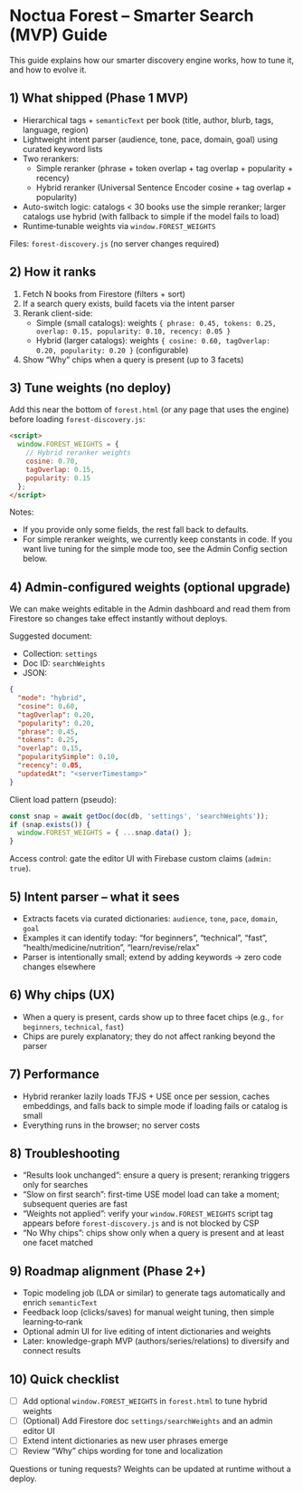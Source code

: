 # Noctua Forest – Smarter Search (MVP) Guide

This guide explains how our smarter discovery engine works, how to tune it, and how to evolve it.

## 1) What shipped (Phase 1 MVP)

- Hierarchical tags + `semanticText` per book (title, author, blurb, tags, language, region)
- Lightweight intent parser (audience, tone, pace, domain, goal) using curated keyword lists
- Two rerankers:
  - Simple reranker (phrase + token overlap + tag overlap + popularity + recency)
  - Hybrid reranker (Universal Sentence Encoder cosine + tag overlap + popularity)
- Auto-switch logic: catalogs < 30 books use the simple reranker; larger catalogs use hybrid (with fallback to simple if the model fails to load)
- Runtime‑tunable weights via `window.FOREST_WEIGHTS`

Files: `forest-discovery.js` (no server changes required)

## 2) How it ranks

1. Fetch N books from Firestore (filters + sort)
2. If a search query exists, build facets via the intent parser
3. Rerank client-side:
   - Simple (small catalogs): weights `{ phrase: 0.45, tokens: 0.25, overlap: 0.15, popularity: 0.10, recency: 0.05 }`
   - Hybrid (larger catalogs): weights `{ cosine: 0.60, tagOverlap: 0.20, popularity: 0.20 }` (configurable)
4. Show “Why” chips when a query is present (up to 3 facets)

## 3) Tune weights (no deploy)

Add this near the bottom of `forest.html` (or any page that uses the engine) before loading `forest-discovery.js`:

```html
<script>
  window.FOREST_WEIGHTS = {
    // Hybrid reranker weights
    cosine: 0.70,
    tagOverlap: 0.15,
    popularity: 0.15
  };
</script>
```

Notes:
- If you provide only some fields, the rest fall back to defaults.
- For simple reranker weights, we currently keep constants in code. If you want live tuning for the simple mode too, see the Admin Config section below.

## 4) Admin-configured weights (optional upgrade)

We can make weights editable in the Admin dashboard and read them from Firestore so changes take effect instantly without deploys.

Suggested document:

- Collection: `settings`
- Doc ID: `searchWeights`
- JSON:

```json
{
  "mode": "hybrid",
  "cosine": 0.60,
  "tagOverlap": 0.20,
  "popularity": 0.20,
  "phrase": 0.45,
  "tokens": 0.25,
  "overlap": 0.15,
  "popularitySimple": 0.10,
  "recency": 0.05,
  "updatedAt": "<serverTimestamp>"
}
```

Client load pattern (pseudo):

```js
const snap = await getDoc(doc(db, 'settings', 'searchWeights'));
if (snap.exists()) {
  window.FOREST_WEIGHTS = { ...snap.data() };
}
```

Access control: gate the editor UI with Firebase custom claims (`admin: true`).

## 5) Intent parser – what it sees

- Extracts facets via curated dictionaries: `audience`, `tone`, `pace`, `domain`, `goal`
- Examples it can identify today: “for beginners”, “technical”, “fast”, “health/medicine/nutrition”, “learn/revise/relax”
- Parser is intentionally small; extend by adding keywords → zero code changes elsewhere

## 6) Why chips (UX)

- When a query is present, cards show up to three facet chips (e.g., `for beginners`, `technical`, `fast`)
- Chips are purely explanatory; they do not affect ranking beyond the parser

## 7) Performance

- Hybrid reranker lazily loads TFJS + USE once per session, caches embeddings, and falls back to simple mode if loading fails or catalog is small
- Everything runs in the browser; no server costs

## 8) Troubleshooting

- “Results look unchanged”: ensure a query is present; reranking triggers only for searches
- “Slow on first search”: first-time USE model load can take a moment; subsequent queries are fast
- “Weights not applied”: verify your `window.FOREST_WEIGHTS` script tag appears before `forest-discovery.js` and is not blocked by CSP
- “No Why chips”: chips show only when a query is present and at least one facet matched

## 9) Roadmap alignment (Phase 2+)

- Topic modeling job (LDA or similar) to generate tags automatically and enrich `semanticText`
- Feedback loop (clicks/saves) for manual weight tuning, then simple learning‑to‑rank
- Optional admin UI for live editing of intent dictionaries and weights
- Later: knowledge-graph MVP (authors/series/relations) to diversify and connect results

## 10) Quick checklist

- [ ] Add optional `window.FOREST_WEIGHTS` in `forest.html` to tune hybrid weights
- [ ] (Optional) Add Firestore doc `settings/searchWeights` and an admin editor UI
- [ ] Extend intent dictionaries as new user phrases emerge
- [ ] Review “Why” chips wording for tone and localization

Questions or tuning requests? Weights can be updated at runtime without a deploy.
